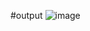 #output
![image](https://user-images.githubusercontent.com/102799962/161427082-51519806-59f6-49cf-b93f-219907a660e1.png)

